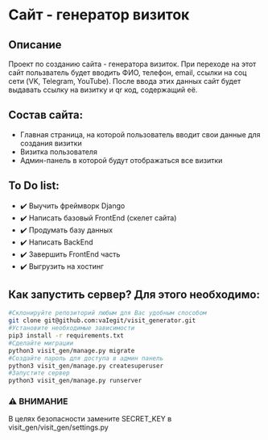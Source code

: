 # Сайт - генератор визиток
## Описание
Проект по созданию сайта - генератора визиток.
При переходе на этот сайт пользватель будет вводить ФИО, телефон, email, ссылки на соц сети (VK, Telegram, YouTube). После ввода этих данных сайт будет выдавать ссылку на визитку и qr код, содержащий её.
## Состав сайта:
* Главная страница, на которой пользователь вводит свои данные для создания визитки
* Визитка пользователя
* Админ-панель в которой будут отображаться все визитки
## To Do list:
- :heavy_check_mark: Выучить фреймворк Django
- :heavy_check_mark: Написать базовый FrontEnd (скелет сайта)
- :heavy_check_mark: Продумать базу данных
- :heavy_check_mark: Написать BackEnd
- :heavy_check_mark: Завершить FrontEnd часть
- :heavy_check_mark: Выгрузить на хостинг

## Как запустить сервер? Для этого необходимо:

```bash
#Склонируйте репозиторий любым для Вас удобным способом
git clone git@github.com:vaIegit/visit_generator.git 
#Установите необходимые зависимости
pip3 install -r requirements.txt 
#Сделайте миграции
python3 visit_gen/manage.py migrate
#Создайте пароль для доступа в админ панель
python3 visit_gen/manage.py createsuperuser
#Запустите сервер
python3 visit_gen/manage.py runserver
```

### :warning: ВНИМАНИЕ
В целях безопасности замените SECRET_KEY в visit_gen/visit_gen/settings.py
